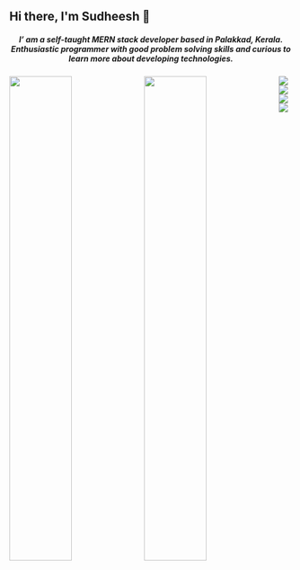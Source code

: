 ## Hi there, I'm Sudheesh 👋

<h5 align="center">I’ am a self-taught MERN stack developer based in Palakkad, Kerala. Enthusiastic programmer with good problem solving skills and curious to learn more about developing technologies.</h5> 

<!--
**Sudheeshmpgt/Sudheeshmpgt** is a ✨ _special_ ✨ repository because its `README.md` (this file) appears on your GitHub profile.

Here are some ideas to get you started:

- 🔭 I’m currently working on ...
- 🌱 I’m currently learning ...
- 👯 I’m looking to collaborate on ...
- 🤔 I’m looking for help with ...
- 💬 Ask me about ...
- 📫 How to reach me: ...
- 😄 Pronouns: ...
- ⚡ Fun fact: ...
-->

<img align="Left" width="47%" src="https://github-readme-stats.vercel.app/api?username=Sudheeshmpgt&show_icons=true&theme=radical" />

<img align="Left" width="47%" src="https://github-readme-stats.vercel.app/api/top-langs/?username=Sudheeshmpgt&layout=compact"/>

<img align="Left" src="https://img.shields.io/badge/MongoDB-%234ea94b.svg?style=for-the-badge&logo=mongodb&logoColor=white" />

<img align="Left" src="https://img.shields.io/badge/express.js-%23404d59.svg?style=for-the-badge&logo=express&logoColor=%2361DAFB" />

<img align="Left" src="https://img.shields.io/badge/react-%2320232a.svg?style=for-the-badge&logo=react&logoColor=%2361DAFB" />

<img align="Left" src="https://img.shields.io/badge/node.js-6DA55F?style=for-the-badge&logo=node.js&logoColor=white" />

